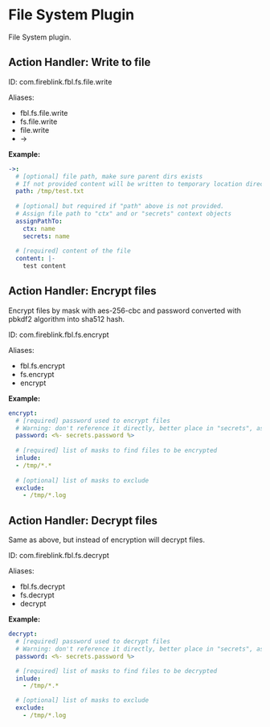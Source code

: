 # File System Plugin

File System plugin.

## Action Handler: Write to file

ID: com.fireblink.fbl.fs.file.write

Aliases:
 - fbl.fs.file.write
 - fs.file.write
 - file.write
 - \->
 
**Example:**

```yaml
->: 
  # [optional] file path, make sure parent dirs exists
  # If not provided content will be written to temporary location directory
  path: /tmp/test.txt
  
  # [optional] but required if "path" above is not provided.
  # Assign file path to "ctx" and or "secrets" context objects
  assignPathTo:
    ctx: name
    secrets: name
  
  # [required] content of the file
  content: |-
    test content
``` 
 
## Action Handler: Encrypt files
 
Encrypt files by mask with aes-256-cbc and password converted with pbkdf2 algorithm into sha512 hash.

ID: com.fireblink.fbl.fs.encrypt

Aliases:
 - fbl.fs.encrypt
 - fs.encrypt
 - encrypt
 
**Example:**

```yaml
encrypt:
  # [required] password used to encrypt files
  # Warning: don't reference it directly, better place in "secrets", as in report it will be masked.    
  password: <%- secrets.password %>
  
  # [required] list of masks to find files to be encrypted
  inlude:
  - /tmp/*.*      
    
  # [optional] list of masks to exclude
  exclude:
    - /tmp/*.log
```

## Action Handler: Decrypt files

Same as above, but instead of encryption will decrypt files.

ID: com.fireblink.fbl.fs.decrypt

Aliases:
 - fbl.fs.decrypt
 - fs.decrypt
 - decrypt
 
**Example:**

```yaml
decrypt:
  # [required] password used to decrypt files
  # Warning: don't reference it directly, better place in "secrets", as in report it will be masked.    
  password: <%- secrets.password %>

  # [required] list of masks to find files to be decrypted
  inlude:
    - /tmp/*.*      

  # [optional] list of masks to exclude
  exclude:
    - /tmp/*.log    
```